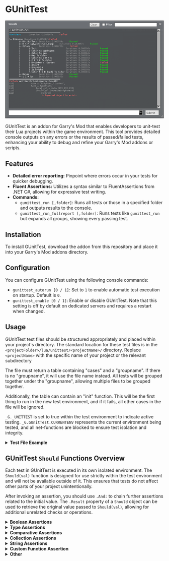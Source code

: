 # GUnitTest

![alt text](preview.png)

GUnitTest is an addon for Garry's Mod that enables developers to unit-test their Lua projects within the game environment. This tool provides detailed console outputs on any errors or the results of passed/failed tests, enhancing your ability to debug and refine your Garry's Mod addons or scripts.

## Features

- **Detailed error reporting:** Pinpoint where errors occur in your tests for quicker debugging.
- **Fluent Assertions:** Utilizes a syntax similar to FluentAssertions from .NET C#, allowing for expressive test writing.
- **Commands:**
  - `gunittest_run [,folder]`: Runs all tests or those in a specified folder and outputs results to the console.
  - `gunittest_run_fullreport [,folder]`: Runs tests like `gunittest_run` but expands all groups, showing every passing test.

## Installation

To install GUnitTest, download the addon from this repository and place it into your Garry's Mod addons directory.

## Configuration

You can configure GUnitTest using the following console commands:

- `gunittest_autorun [0 / 1]`: Set to `1` to enable automatic test execution on startup. Default is `0`.
- `gunittest_enable [0 / 1]`: Enable or disable GUnitTest. Note that this setting is off by default on dedicated servers and requires a restart when changed.

## Usage

GUnitTest test files should be structured appropriately and placed within your project's directory. The standard location for these test files is in the `<projectFolder>/lua/unittest/<projectName>/` directory. Replace `<projectName>` with the specific name of your project or the relevant subdirectory

The file must return a table containing "cases" and a "groupname". If there is no "groupname", it will use the file name instead. All tests will be grouped together under the "groupname", allowing multiple files to be grouped together.

Additionally, the table can contain an "init" function. This will be the first thing to run in the new test environment, and if it fails, all other cases in the file will be ignored.

`_G._UNITTEST` is set to true within the test environment to indicate active testing. `_G.GUnitTest.CURRENTENV` represents the current environment being tested, and all net-functions are blocked to ensure test isolation and integrity.

<details>
<summary><strong>Test File Example</strong></summary>
  
```lua
-- File: lua/unittest/<projectName>/meta_test.lua
return {
    groupname = "Test Example",
    init = function()
        -- Initial setup for the test group.
        Should(_UNITTEST)
            :WithMessage("Unit test flag not set")
            .And:BeTrue()

        -- Load a module for the given tests
        require("specialmodule")
    end,
    cases = {
        {
            name = "Complex Object Testing",
            func = function()
                local complexObject = {
                    name = "TestObject",
                    age = 25,
                    attributes = {
                        height = 175,
                        weight = 70,
                        skills = {"Lua", "Testing", "Garry's Mod"}
                    },
                    metadata = {
                        created = "2024-04-23",
                        updated = nil
                    }
                }

                -- Using chaining to test various properties of the object
                Should(complexObject.name)
                    :BeString()
                    .And:NotBeEmpty()
                    .And:StartWith("Test")

                Should(complexObject.age)
                    :BeOfType("number")
                    .And:BeGreaterThan(20)
                    .And:BeLessThan(30)

                Should(complexObject.attributes)
                    :BeOfType("table")
                    .And:NotBeEmpty()
                    .And:ContainKeys("height", "weight", "skills")

                Should(complexObject.attributes.skills)
                    :BeOfType("table")
                    .And:Contain("Lua")
                    .And:Contain("Testing")
                    .And:BeUniqueItems()
                    .And:HaveCount(3)

                Should(complexObject.metadata.created)
                    :BeString()
                    .And:ContainString("2024")

                Should(complexObject.metadata.updated)
                    :BeNil()

                -- Ensure the object is as expected as a whole
                Should(complexObject)
                    :BeOfType("table")
                    .And:Be({
                        name = "TestObject",
                        age = 25,
                        attributes = {
                            height = 175,
                            weight = 70,
                            skills = {"Lua", "Testing", "Garry's Mod"}
                        },
                        metadata = {
                            created = "2024-04-23",
                            updated = nil
                        }
                    })
            end
        }
        -- Additional test cases would be added here...
    }
}
```
</details>

## GUnitTest `Should` Functions Overview

Each test in GUnitTest is executed in its own isolated environment. The `Should(val)` function is designed for use strictly within the test environment and will not be available outside of it. This ensures that tests do not affect other parts of your project unintentionally.

After invoking an assertion, you should use `.And:` to chain further assertions related to the initial value. The `.Result` property of a `Should` object can be used to retrieve the original value passed to `Should(val)`, allowing for additional unrelated checks or operations.

<details>
<summary><strong>Boolean Assertions</strong></summary>

- **BeTrue()**: Asserts that the object is true.
- **BeFalse()**: Asserts that the object is false.
- **BeNil()**: Asserts that the object is nil.

</details>

<details>
<summary><strong>Type Assertions</strong></summary>

- **BeOfType(type)**: Asserts that the object is of the specified type.
- **Exist()**: Asserts that the object exists.
- **NotExist()**: Asserts that the object does not exist.

</details>

<details>
<summary><strong>Comparative Assertions</strong></summary>

- **Be(value)**: Asserts equality with the specified value. For table objects, this function compares the contents of the tables.
- **BeGreaterThan(value)**: Asserts the object is greater than the specified value.
- **BeLessThan(value)**: Asserts the object is less than the specified value.
- **BeGreaterThanOrEqual(value)**: Asserts the object is greater than or equal to the specified value.
- **BeLessThanOrEqual(value)**: Asserts the object is less than or equal to the specified value.

</details>

<details>
<summary><strong>Collection Assertions</strong></summary>

- **BeEmpty()**: Asserts a collection (like a table) is empty.
- **NotBeEmpty()**: Asserts a collection is not empty.
- **BeIn(tbl)**: Asserts the object is in the specified table.
- **BeNotIn(tbl)**: Asserts the object is not in the specified table.
- **Contain(...)**: Asserts a collection contains each specified item.
- **BeUniqueItems()**: Asserts all items in a collection are unique.
- **BeOrdered()**: Asserts the elements in a collection are in ascending order.
- **BeSameItems()**: Asserts all items in a collection are the same.
- **HaveCount(count)**: Asserts the collection contains a specific number of items.
- **ContainKey(key, val?)**: Asserts the collection contains a specific key, and optionally checks if the key's value matches the specified value.
- **ContainKeys(...)**: Asserts the collection contains all specified keys.

</details>

<details>
<summary><strong>String Assertions</strong></summary>

- **BeString()**: Asserts the object is a string.
- **BeEmpty()**: Asserts a string is empty.
- **NotBeEmpty()**: Asserts a string is not empty.
- **StartWith(value)**: Asserts the string starts with the specified value.
- **EndWith(value)**: Asserts the string ends with the specified value.
- **ContainString(value)**: Asserts the string contains the specified substring.

</details>

<details>
<summary><strong>Custom Function Assertion</strong></summary>

- **Pass(fun)**: Executes a custom function with the object as an argument, that must return `true` for the assertion to pass.

</details>

<details>
<summary><strong>Other</strong></summary>

- **WithMessage(msg?)**: Will override any errors within the chain with the given message. If no message is given, it will clear the existing override.

</details>
